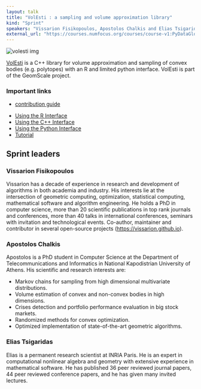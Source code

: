 ```yaml
---
layout: talk
title: "VolEsti : a sampling and volume approximation library"
kind: "Sprint"
speakers: "Vissarion Fisikopoulos, Apostolos Chalkis and Elias Tsigaridas"
external_url: "https://courses.numfocus.org/courses/course-v1:PyDataGlobal+PDG20-sprints+2020/courseware/08bd380861574f26b6b10f9846486689/d51482a8f1ba4bac974306470f31f19e/1?activate_block_id=block-v1%3APyDataGlobal%2BPDG20-sprints%2B2020%2Btype%40vertical%2Bblock%4016c6fbef29784a56879890454eebfc30"
---
```


![volesti img](https://github.com/GeomScale/volume_approximation/raw/develop/doc/logo/volesti_logo.jpg)

[VolEsti](https://github.com/GeomScale/volume_approximation) is a C++ library for volume approximation and sampling of convex bodies (e.g. polytopes) with an R and limited python interface. VolEsti is part of the GeomScale project.

### Important links
- [contribution guide](https://github.com/GeomScale/volume_approximation/blob/develop/CONTRIBUTING.md)
* [Using the R Interface](https://github.com/GeomScale/volume_approximation/blob/develop/doc/r_interface.md)
* [Using the C++
Interface](https://github.com/GeomScale/volume_approximation/blob/develop/doc/cpp_interface.md)
* [Using the Python
Interface](https://github.com/GeomScale/volume_approximation/blob/develop/volestipy/README.md)
* [Tutorial](https://vissarion.github.io/tutorials/volesti_tutorial_pydata.html)

## Sprint leaders

### Vissarion Fisikopoulos

Vissarion has a decade of experience in research and development of algorithms in both academia and industry. His interests lie at the intersection of geometric computing, optimization, statistical computing, mathematical software and algorithm engineering. He holds a PhD in computer science, more than 20 scientific publications in top rank journals and conferences, more than 40 talks in international conferences, seminars with invitation and technological events. Co-author, maintainer and contributor in several open-source projects (https://vissarion.github.io).

### Apostolos Chalkis

Apostolos is a PhD student in Computer Science at the Department of Telecommunications and Informatics in National Kapodistrian University of Athens. His scientific and research interests are:

- Markov chains for sampling from high dimensional multivariate distributions.
- Volume estimation of convex and non-convex bodies in high dimensions.
- Crises detection and portfolio performance evaluation in big stock markets.
- Randomized methods for convex optimization.
- Optimized implementation of state-of-the-art geometric algorithms.

### Elias Tsigaridas

Elias is a permanent research scientist at INRIA Paris. He is an expert in computational nonlinear algebra and geometry with extensive experience in mathematical software. He has published  36 peer reviewed journal papers, 44 peer reviewed conference papers, and he has given many invited lectures.
